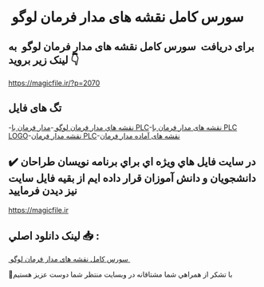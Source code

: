#  سورس کامل نقشه های مدار فرمان لوگو 

## برای دریافت  سورس کامل نقشه های مدار فرمان لوگو  به لینک زیر بروید 👇

https://magicfile.ir/?p=2070

## تگ های فایل

-[نقشه هاي مدار فرمان لوگو ](https://magicfile.ir/product/%d8%b3%d9%88%d8%b1%d8%b3-%da%a9%d8%a7%d9%85%d9%84-%d9%86%d9%82%d8%b4%d9%87-%d9%87%d8%a7%d9%8a-%d9%85%d8%af%d8%a7%d8%b1-%d9%81%d8%b1%d9%85%d8%a7%d9%86-%d9%84%d9%88%da%af%d9%88/)-[مدار فرمان با PLC](https://magicfile.ir/product/%d8%b3%d9%88%d8%b1%d8%b3-%da%a9%d8%a7%d9%85%d9%84-%d9%86%d9%82%d8%b4%d9%87-%d9%87%d8%a7%d9%8a-%d9%85%d8%af%d8%a7%d8%b1-%d9%81%d8%b1%d9%85%d8%a7%d9%86-%d9%84%d9%88%da%af%d9%88/)-[نقشه های مدار فرمان با PLC LOGO](https://magicfile.ir/product/%d8%b3%d9%88%d8%b1%d8%b3-%da%a9%d8%a7%d9%85%d9%84-%d9%86%d9%82%d8%b4%d9%87-%d9%87%d8%a7%d9%8a-%d9%85%d8%af%d8%a7%d8%b1-%d9%81%d8%b1%d9%85%d8%a7%d9%86-%d9%84%d9%88%da%af%d9%88/)-[نقشه مدار فرمان PLC](https://magicfile.ir/product/%d8%b3%d9%88%d8%b1%d8%b3-%da%a9%d8%a7%d9%85%d9%84-%d9%86%d9%82%d8%b4%d9%87-%d9%87%d8%a7%d9%8a-%d9%85%d8%af%d8%a7%d8%b1-%d9%81%d8%b1%d9%85%d8%a7%d9%86-%d9%84%d9%88%da%af%d9%88/)-[نقشه های آماده مدار فرمان](https://magicfile.ir/product/%d8%b3%d9%88%d8%b1%d8%b3-%da%a9%d8%a7%d9%85%d9%84-%d9%86%d9%82%d8%b4%d9%87-%d9%87%d8%a7%d9%8a-%d9%85%d8%af%d8%a7%d8%b1-%d9%81%d8%b1%d9%85%d8%a7%d9%86-%d9%84%d9%88%da%af%d9%88/)

## ✔️ در سايت فايل هاي ويژه اي براي برنامه نويسان طراحان دانشجويان و دانش آموزان قرار داده ايم از بقيه فايل سايت نيز ديدن فرماييد

https://magicfile.ir


## لينک دانلود اصلي 📥 :

[ سورس کامل نقشه های مدار فرمان لوگو ](https://magicfile.ir/product/%d8%b3%d9%88%d8%b1%d8%b3-%da%a9%d8%a7%d9%85%d9%84-%d9%86%d9%82%d8%b4%d9%87-%d9%87%d8%a7%d9%8a-%d9%85%d8%af%d8%a7%d8%b1-%d9%81%d8%b1%d9%85%d8%a7%d9%86-%d9%84%d9%88%da%af%d9%88/) 


🙏با تشکر از همراهي شما مشتاقانه در وبسایت منتظر شما دوست عزیز هستیم

